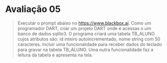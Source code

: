 # Avaliação 05
> Executar o prompt abaixo no https://www.blackbox.ai.
Como um programador DART, criar um projeto DART onde é acessas o um banco de dados sqlite3. O programa criará uma tabela TB_ALUNO cujos atributos são: id inteiro autoincrementado, nome string com 50 caracteres. Incluir uma funcionalidade para receber dados do teclado para gravar na tabela TB_ALUNO. Uma outra funcionalidade faz a leitura da tabela e apresenta na tela.
